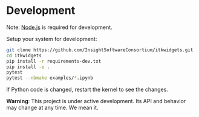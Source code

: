 # Development

Note: [Node.js](https://nodejs.org/en/download/) is required for development.

Setup your system for development:

```bash
git clone https://github.com/InsightSoftwareConsortium/itkwidgets.git
cd itkwidgets
pip install -r requirements-dev.txt
pip install -e .
pytest
pytest --nbmake examples/*.ipynb
```

If Python code is changed, restart the kernel to see the changes.

**Warning**: This project is under active development. Its API and behavior may change at any time. We mean it.
